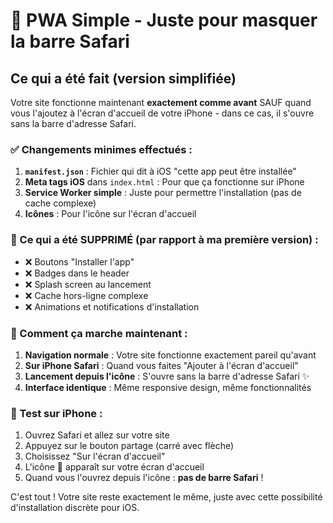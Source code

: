 # 📱 PWA Simple - Juste pour masquer la barre Safari

## Ce qui a été fait (version simplifiée)

Votre site fonctionne maintenant **exactement comme avant** SAUF quand vous l'ajoutez à l'écran d'accueil de votre iPhone - dans ce cas, il s'ouvre sans la barre d'adresse Safari.

### ✅ Changements minimes effectués :

1. **`manifest.json`** : Fichier qui dit à iOS "cette app peut être installée"
2. **Meta tags iOS** dans `index.html` : Pour que ça fonctionne sur iPhone
3. **Service Worker simple** : Juste pour permettre l'installation (pas de cache complexe)
4. **Icônes** : Pour l'icône sur l'écran d'accueil

### 🚫 Ce qui a été SUPPRIMÉ (par rapport à ma première version) :

- ❌ Boutons "Installer l'app" 
- ❌ Badges dans le header
- ❌ Splash screen au lancement
- ❌ Cache hors-ligne complexe
- ❌ Animations et notifications d'installation

### 📱 Comment ça marche maintenant :

1. **Navigation normale** : Votre site fonctionne exactement pareil qu'avant
2. **Sur iPhone Safari** : Quand vous faites "Ajouter à l'écran d'accueil"
3. **Lancement depuis l'icône** : S'ouvre sans la barre d'adresse Safari ✨
4. **Interface identique** : Même responsive design, même fonctionnalités

### 🎯 Test sur iPhone :

1. Ouvrez Safari et allez sur votre site
2. Appuyez sur le bouton partage (carré avec flèche)
3. Choisissez "Sur l'écran d'accueil"
4. L'icône 🎵 apparaît sur votre écran d'accueil
5. Quand vous l'ouvrez depuis l'icône : **pas de barre Safari** !

C'est tout ! Votre site reste exactement le même, juste avec cette possibilité d'installation discrète pour iOS.
